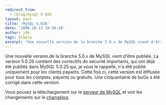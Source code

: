 ```yaml
---
redirect_from:
  - /blog/mysql-5-026
layout: post
title: 'MySQL 5.026'
date: '2006-10-13 10:38:28'
author: j0k
tags: blabla
excerpt: "Une nouvelle version de la branche 5.0.x de MySQL vient d'être publiée. La version 5.0.26 contient des correctifs de sécurité importants, qui ont déjà été publiés dans MySQL 5.0.25 qui, je vous le rappelle, n'a été publié uniquement pour les clients payants.     \nCette fois ci, cette version est diffusée pour tous les comptes, payants ou gratuits. Une      …"
---
```


Une nouvelle version de la branche 5.0.x de MySQL vient d'être publiée. La version 5.0.26 contient des correctifs de sécurité importants, qui ont déjà été publiés dans MySQL 5.0.25 qui, je vous le rappelle, n'a été publié uniquement pour les clients payants.
Cette fois ci, cette version est diffusée pour tous les comptes, payants ou gratuits. Une cinquantaine de buGs a été corrigé dans cette version.

Vous pouvez la téléchargement sur le [serveur de MySQL](http://dev.mysql.com/downloads/mysql/5.0.html) et voir les changements sur le [changelog](http://dev.mysql.com/doc/refman/5.0/en/news-5-0-26.html).
